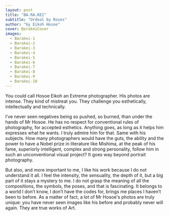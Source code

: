 ```yaml
---
layout: post
title: "BA.RA.KEI"
subtitle: "Ordeal by Roses"
author: "by Eikoh Hosoe"
cover: BarakeiCover
images:
  - Barakei-1
  - Barakei-2
  - Barakei-3
  - Barakei-4
  - Barakei-5
  - Barakei-6
  - Barakei-7
  - Barakei-8
  - Barakei-9
  - Barakei-10
---
```


You could call Hosoe Eikoh an Extreme photographer. His photos are intense. They kind of mistreat you. They challenge you esthetically, intellectually and technically.

I’ve never seen negatives being so pushed, so burned, than under the hands of Mr Hosoe. He has no respect for conventional rules of photography, for accepted esthetics. Anything goes, as long as it helps him expresses what he wants. I truly admire him for that.
Same with his subjects. How many photographers would have the guts, the ability and the power to have a Nobel prize in literature like Mishima, at the peak of his fame, superiorly intelligent, complex and strong personality, follow him in such an unconventional visual project? It goes way beyond portrait photography.

But also, and more important to me, I like his work because I do not understand it all. I feel the intensity, the sensuality, the depth of it, but a big part of it stays a mystery to me. I do not grasp the meaning of all the compositions, the symbols, the poses, and that is fascinating. It belongs to a world I don’t know, I don’t have the codes for, brings me places I haven’t been to before.
As a matter of fact, a lot of Mr Hosoe's photos are truly unique: you have never seen images like his before and probably never will again.
They are true works of Art.
